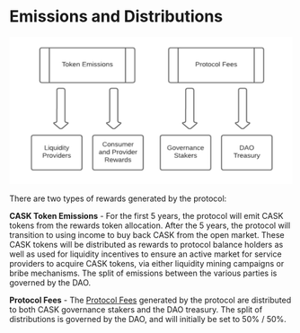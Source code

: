 # Emissions and Distributions

![](.gitbook/assets/cask_emissions.png)

There are two types of rewards generated by the protocol:

**CASK Token Emissions** - For the first 5 years, the protocol will emit CASK tokens from the rewards token allocation. After the 5 years, the protocol will transition to using income to buy back CASK from the open market. These CASK tokens will be distributed as rewards to protocol balance holders as well as used for liquidity incentives to ensure an active market for service providers to acquire CASK tokens, via either liquidity mining campaigns or bribe mechanisms. The split of emissions between the various parties is governed by the DAO.

**Protocol Fees** - The [Protocol Fees](/protocol-fees.md) generated by the protocol are distributed to both CASK governance stakers and the DAO treasury. The split of distributions is governed by the DAO, and will initially be set to 50% / 50%.
